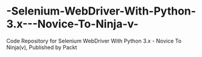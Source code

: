 # -Selenium-WebDriver-With-Python-3.x---Novice-To-Ninja-v-
Code Repository for  Selenium WebDriver With Python 3.x - Novice To Ninja(v), Published by Packt
